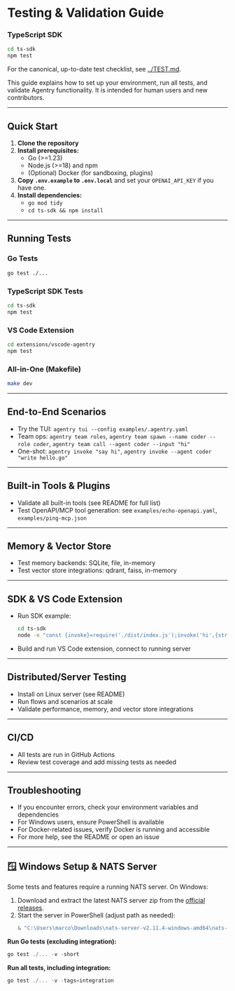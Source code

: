 # Testing & Validation Guide

### TypeScript SDK

```bash
cd ts-sdk
npm test
```

For the canonical, up-to-date test checklist, see [../TEST.md](../TEST.md).

This guide explains how to set up your environment, run all tests, and validate Agentry functionality. It is intended for human users and new contributors.

---

## Quick Start

1. **Clone the repository**
2. **Install prerequisites:**
   - Go (>=1.23)
   - Node.js (>=18) and npm
   - (Optional) Docker (for sandboxing, plugins)
3. **Copy `.env.example` to `.env.local`** and set your `OPENAI_API_KEY` if you have one.
4. **Install dependencies:**
   - `go mod tidy`
   - `cd ts-sdk && npm install`

---

## Running Tests

### Go Tests

```bash
go test ./...
```

### TypeScript SDK Tests

```bash
cd ts-sdk
npm test
```

### VS Code Extension

```bash
cd extensions/vscode-agentry
npm test
```

### All-in-One (Makefile)

```bash
make dev
```

---

## End-to-End Scenarios

- Try the TUI: `agentry tui --config examples/.agentry.yaml`
- Team ops: `agentry team roles`, `agentry team spawn --name coder --role coder`, `agentry team call --agent coder --input "hi"`
- One-shot: `agentry invoke "say hi"`, `agentry invoke --agent coder "write hello.go"`

---

## Built-in Tools & Plugins

- Validate all built-in tools (see README for full list)
- Test OpenAPI/MCP tool generation: see `examples/echo-openapi.yaml`, `examples/ping-mcp.json`

---

## Memory & Vector Store

- Test memory backends: SQLite, file, in-memory
- Test vector store integrations: qdrant, faiss, in-memory

---

## SDK & VS Code Extension

- Run SDK example:
  ```bash
  cd ts-sdk
  node -e "const {invoke}=require('./dist/index.js');invoke('hi',{stream:false}).then(console.log)"
  ```
- Build and run VS Code extension, connect to running server

---

## Distributed/Server Testing

- Install on Linux server (see README)
- Run flows and scenarios at scale
- Validate performance, memory, and vector store integrations

---

## CI/CD

- All tests are run in GitHub Actions
- Review test coverage and add missing tests as needed

---

## Troubleshooting

- If you encounter errors, check your environment variables and dependencies
- For Windows users, ensure PowerShell is available
- For Docker-related issues, verify Docker is running and accessible
- For more help, see the README or open an issue

---

## 🪟 Windows Setup & NATS Server

Some tests and features require a running NATS server. On Windows:

1. Download and extract the latest NATS server zip from the [official releases](https://github.com/nats-io/nats-server/releases).
2. Start the server in PowerShell (adjust path as needed):
   ```powershell
   & "C:\Users\marco\Downloads\nats-server-v2.11.4-windows-amd64\nats-server-v2.11.4-windows-amd64\nats-server.exe" -p 4222
   ```

**Run Go tests (excluding integration):**

```powershell
go test ./... -v -short
```

**Run all tests, including integration:**

```powershell
go test ./... -v -tags=integration
```
